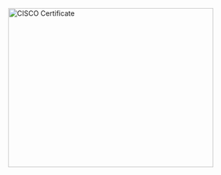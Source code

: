 <img width="417" height="323" alt="CISCO Certificate" src="https://github.com/user-attachments/assets/c977850d-264a-4ed0-ac75-43868cf6b93c" />
